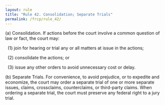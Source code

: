 ```yaml
---
layout: rule
title: "Rule 42. Consolidation; Separate Trials"
permalink: /frcp/rule_42/
---
```


(a) Consolidation. If actions before the court involve a common question of law or fact, the court may:


&nbsp;&nbsp;(1) join for hearing or trial any or all matters at issue in the actions;


&nbsp;&nbsp;(2) consolidate the actions; or


&nbsp;&nbsp;(3) issue any other orders to avoid unnecessary cost or delay.


(b) Separate Trials. For convenience, to avoid prejudice, or to expedite and economize, the court may order a separate trial of one or more separate issues, claims, crossclaims, counterclaims, or third-party claims. When ordering a separate trial, the court must preserve any federal right to a jury trial.
